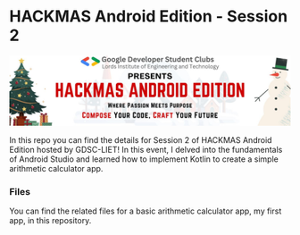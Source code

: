 # HACKMAS Android Edition - Session 2

<div style="text-align: left;">

![Android Session 2](android_ses2.jpeg)

In this repo you can find the details for Session 2 of HACKMAS Android Edition hosted by GDSC-LIET! In this event, I delved into the fundamentals of Android Studio and learned how to implement Kotlin to create a simple arithmetic calculator app.

### Files
You can find the related files for a basic arithmetic calculator app, my first app, in this repository.

</div>
